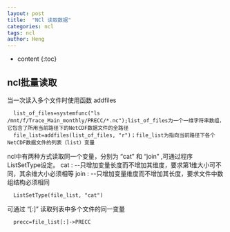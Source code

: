 ```yaml
---
layout: post
title:  "NCl 读取数据"
categories: ncl
tags: ncl 
author: Heng
---
```


* content
{:toc}

## ncl批量读取
当一次读入多个文件时使用函数 addfiles
```
  list_of_files=systemfunc("ls /mnt/f/Trace_Main_monthly/PRECC/*.nc");list_of_files为一个一维字符串数组，它包含了所用当前路径下的NetCDF数据文件的全路径
  file_list=addfiles(list_of_files, "r")；file_list为指向当前路径下各个NetCDF数据文件的列表（list）变量
```
ncl中有两种方式读取同一个变量，分别为 “cat” 和 “join” ,可通过程序ListSetType设定。
cat 
:  --只增加变量长度而不增加其维度，要求第1维大小可不同，其余维大小必须相等
join
: --只增加变量维度而不增加其长度，要求文件中数组结构必须相同
```
  ListSetType(file_list, "cat") 
```
可通过 “[:]” 读取列表中多个文件的同一变量
```
  precc=file_list[:]->PRECC
```
